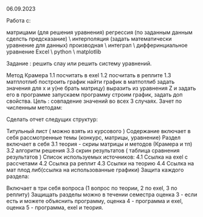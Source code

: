 06.09.2023

Работа с:

матрицами (для решения уравнения)
регрессия (по заданным данным сделсть предсказание) \ интерполяция (задать математически уравнение для данных)
производная \ интеграл \ дифферинциальное уравнение
Excel \ python \ matplotlib


Задание : решить слау или решить систему уравнений.

Метод Крамера 1.1 посчитать в exel 1.2 посчитать в реплите 1.3 матплотлиб построить график
найти график в матпотлиб
задать значения для x и y(не брать матрицу)
выразить из уравнения Z и задать его в программе
запускаем программу строим график, задать доп свойства. Цель : совпадение значений во всех 3 случаях.
Зачет по численным методам:

Сделать отчет следущих структур:

Титульный лист ( можно взять из курсового )
Содержание включает в себя рассмотренные темы (конкурс, матрицы, уравнение)
Раздел включает в себя 3.1 теория - скриы матрицы и методов (Крамера и тп) 3.2 алгоритм решения 3.3 скрин результатов ( таблица сравнения результатов )
Список используемых источников: 4.1 Ссылка на exel с рассчетами 4.2 Ссылка ра реплит 4.3 Ссылки на теорию 4.4 Ссылка на мат плод либ(ссылка на использованные графики)
Защита каждого раздела:

Включает в три себя вопроса (1 вопрос по теории, 2 по exel, 3 по реплиту)
Защищать разделы можно в течении семестра
оценка 3 - если есть и можете объяснить программу,
оценка 4 - программа и exel,
оценка 5 - программа, exel и теория.
